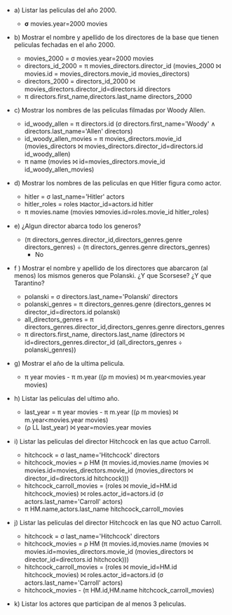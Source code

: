 * a) Listar las peliculas del año 2000.
  * **σ** movies.year=2000 movies


* b) Mostrar el nombre y apellido de los directores de la base que tienen peliculas fechadas en el año 2000.
  *  movies_2000 = σ movies.year=2000 movies
  * directors_id_2000 = π movies_directors.director_id (movies_2000 ⨝ movies.id = movies_directors.movie_id movies_directors)
  * directors_2000 = directors_id_2000 ⨝ movies_directors.director_id=directors.id directors
  * π directors.first_name,directors.last_name directors_2000


* c) Mostrar los nombres de las peliculas filmadas por Woody Allen.
  * id_woody_allen = π directors.id (σ directors.first_name='Woody' ∧ directors.last_name='Allen' directors)
  * id_woody_allen_movies = π movies_directors.movie_id (movies_directors ⨝ movies_directors.director_id=directors.id  id_woody_allen)
  * π name (movies ⨝ id=movies_directors.movie_id id_woody_allen_movies)


* d) Mostrar los nombres de las peliculas en que Hitler figura como actor.
  * hitler = σ last_name='Hitler' actors
  * hitler_roles = roles ⨝actor_id=actors.id hitler
  * π movies.name (movies ⨝movies.id=roles.movie_id hitler_roles)


* e) ¿Algun director abarca todo los generos?
  * (π directors_genres.director_id,directors_genres.genre directors_genres) ÷ (π directors_genres.genre directors_genres)
    * No 


* f ) Mostrar el nombre y apellido de los directores que abarcaron (al menos) los mismos
generos que Polanski. ¿Y que Scorsese? ¿Y que Tarantino?
  * polanski = σ directors.last_name='Polanski' directors
  * polanski_genres = π directors_genres.genre (directors_genres ⨝ director_id=directors.id polanski)
  * all_directors_genres = π directors_genres.director_id,directors_genres.genre directors_genres
  * π directors.first_name, directors.last_name (directors ⨝ id=directors_genres.director_id (all_directors_genres ÷ polanski_genres))


* g) Mostrar el año de la ultima pelicula.
  * π year movies - π m.year ((ρ m movies) ⨝ m.year<movies.year movies)

* h) Listar las peliculas del ultimo año.
  * last_year = π year movies - π m.year ((ρ m movies) ⨝ m.year<movies.year movies)
  * (ρ LL last_year) ⨝ year=movies.year movies


* i) Listar las peliculas del director Hitchcock en las que actuo Carroll.
  * hitchcock = σ last_name='Hitchcock' directors
  * hitchcock_movies = ρ HM (π movies.id,movies.name (movies ⨝ movies.id=movies_directors.movie_id (movies_directors ⨝ director_id=directors.id hitchcock)))
  * hitchcock_carroll_movies = (roles ⨝ movie_id=HM.id hitchcock_movies) ⨝ roles.actor_id=actors.id (σ actors.last_name='Carroll' actors)
  * π HM.name,actors.last_name hitchcock_carroll_movies


* j) Listar las peliculas del director Hitchcock en las que NO actuo Carroll.
  * hitchcock = σ last_name='Hitchcock' directors
  * hitchcock_movies = ρ HM (π movies.id,movies.name (movies ⨝ movies.id=movies_directors.movie_id (movies_directors ⨝ director_id=directors.id hitchcock)))
  * hitchcock_carroll_movies = (roles ⨝ movie_id=HM.id hitchcock_movies) ⨝ roles.actor_id=actors.id (σ actors.last_name='Carroll' actors)
  * hitchcock_movies - (π HM.id,HM.name hitchcock_carroll_movies)

* k) Listar los actores que participan de al menos 3 pelıculas.

